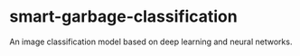 # smart-garbage-classification
An image classification model based on deep learning and neural networks. 
